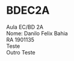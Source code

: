 # BDEC2A
Aula EC/BD 2A<br/>
Nome: Danilo Felix Bahia<br/>
RA 1901135 <br/>
Teste <br/>
Outro Teste<br/>
